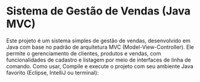 <h1>Sistema de Gestão de Vendas (Java MVC)</h1>
<p></p>Este projeto é um sistema simples de gestão de vendas, desenvolvido em Java com base no padrão de arquitetura MVC (Model-View-Controller). Ele permite o gerenciamento de clientes, produtos e vendas, com funcionalidades de cadastro e listagem por meio de interfaces de linha de comando.
 Como usar, Compile e execute o projeto com seu ambiente Java favorito (Eclipse, IntelliJ ou terminal):</p>
